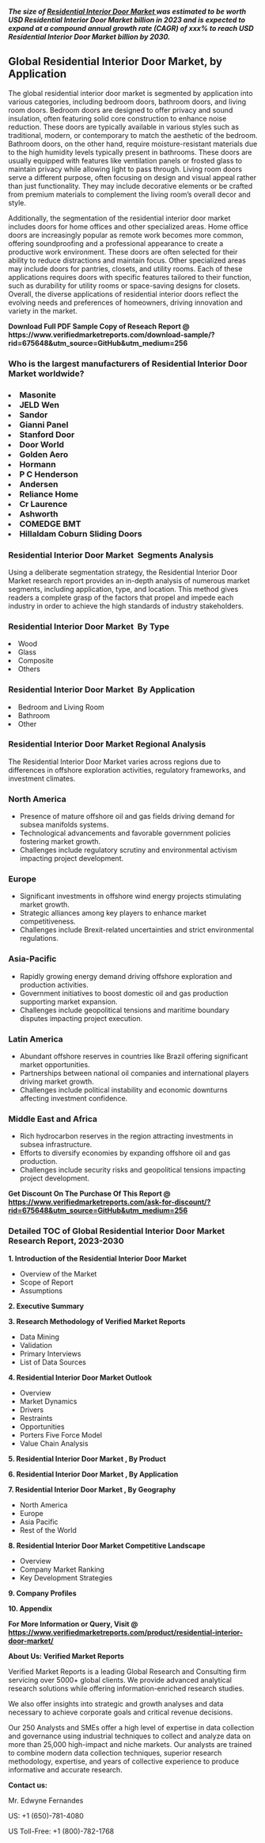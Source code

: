 <p><em><strong>The size of <a href="https://www.verifiedmarketreports.com/download-sample/?rid=675648&utm_source=GitHub&utm_medium=256" target="_blank">Residential Interior Door Market </a> was estimated to be worth USD Residential Interior Door Market billion in 2023 and is expected to expand at a compound annual growth rate (CAGR) of xxx% to reach USD Residential Interior Door Market billion by 2030.</strong></em><br /><h2>Global Residential Interior Door Market, by Application</h2><p>The global residential interior door market is segmented by application into various categories, including bedroom doors, bathroom doors, and living room doors. Bedroom doors are designed to offer privacy and sound insulation, often featuring solid core construction to enhance noise reduction. These doors are typically available in various styles such as traditional, modern, or contemporary to match the aesthetic of the bedroom. Bathroom doors, on the other hand, require moisture-resistant materials due to the high humidity levels typically present in bathrooms. These doors are usually equipped with features like ventilation panels or frosted glass to maintain privacy while allowing light to pass through. Living room doors serve a different purpose, often focusing on design and visual appeal rather than just functionality. They may include decorative elements or be crafted from premium materials to complement the living room’s overall decor and style.</p><p>Additionally, the segmentation of the residential interior door market includes doors for home offices and other specialized areas. Home office doors are increasingly popular as remote work becomes more common, offering soundproofing and a professional appearance to create a productive work environment. These doors are often selected for their ability to reduce distractions and maintain focus. Other specialized areas may include doors for pantries, closets, and utility rooms. Each of these applications requires doors with specific features tailored to their function, such as durability for utility rooms or space-saving designs for closets. Overall, the diverse applications of residential interior doors reflect the evolving needs and preferences of homeowners, driving innovation and variety in the market.</p></p><p id="" class=""><strong>Download Full PDF Sample Copy of Reseach Report @ <a target="">https://www.verifiedmarketreports.com/download-sample/?rid=675648&utm_source=GitHub&utm_medium=256</a></strong></p><h3 id="" class="">Who is the largest manufacturers of&nbsp;Residential Interior Door Market worldwide?</h3><h3 class=""></Li><Li> Masonite</Li><Li> JELD Wen</Li><Li> Sandor</Li><Li> Gianni Panel</Li><Li> Stanford Door</Li><Li> Door World</Li><Li> Golden Aero</Li><Li> Hormann</Li><Li> P C Henderson</Li><Li> Andersen</Li><Li> Reliance Home</Li><Li> Cr Laurence</Li><Li> Ashworth</Li><Li> COMEDGE BMT</Li><Li> Hillaldam Coburn Sliding Doors</h3><h3 id="" class="">Residential Interior Door Market &nbsp;Segments Analysis</h3><p id="" class="">Using a deliberate segmentation strategy, the Residential Interior Door Market research report provides an in-depth analysis of numerous market segments, including application, type, and location. This method gives readers a complete grasp of the factors that propel and impede each industry in order to achieve the high standards of industry stakeholders.</p><h3 id="" class="">Residential Interior Door Market &nbsp;By Type</h3><p></Li><Li> Wood</Li><Li> Glass</Li><Li> Composite</Li><Li> Others</p><h3 id="" class="">Residential Interior Door Market &nbsp;By Application</h3><p class=""></Li><Li> Bedroom and Living Room</Li><Li> Bathroom</Li><Li> Other</p><h3 id="" class="">Residential Interior Door Market Regional Analysis</h3><p id="" class="">The Residential Interior Door Market varies across regions due to differences in offshore exploration activities, regulatory frameworks, and investment climates.</p><h3 id="" class="">North America</h3><ul><li>Presence of mature offshore oil and gas fields driving demand for subsea manifolds systems.</li><li>Technological advancements and favorable government policies fostering market growth.</li><li>Challenges include regulatory scrutiny and environmental activism impacting project development.</li></ul><h3 id="" class="">Europe</h3><ul><li>Significant investments in offshore wind energy projects stimulating market growth.</li><li>Strategic alliances among key players to enhance market competitiveness.</li><li>Challenges include Brexit-related uncertainties and strict environmental regulations.</li></ul><h3 id="" class="">Asia-Pacific</h3><ul><li>Rapidly growing energy demand driving offshore exploration and production activities.</li><li>Government initiatives to boost domestic oil and gas production supporting market expansion.</li><li>Challenges include geopolitical tensions and maritime boundary disputes impacting project execution.</li></ul><h3 id="" class="">Latin America</h3><ul><li>Abundant offshore reserves in countries like Brazil offering significant market opportunities.</li><li>Partnerships between national oil companies and international players driving market growth.</li><li>Challenges include political instability and economic downturns affecting investment confidence.</li></ul><h3 id="" class="">Middle East and Africa</h3><ul><li>Rich hydrocarbon reserves in the region attracting investments in subsea infrastructure.</li><li>Efforts to diversify economies by expanding offshore oil and gas production.</li><li>Challenges include security risks and geopolitical tensions impacting project development.</li></ul><p id="" class=""><strong>Get Discount On The Purchase Of This Report @ <a href="https://www.verifiedmarketreports.com/ask-for-discount/?rid=675648&utm_source=GitHub&utm_medium=256" target="_blank">https://www.verifiedmarketreports.com/ask-for-discount/?rid=675648&utm_source=GitHub&utm_medium=256</a></strong></p><h3 id="" class="">Detailed TOC of Global Residential Interior Door Market Research Report, 2023-2030</h3><p id="" class=""><strong>1. Introduction of the Residential Interior Door Market </strong></p><ul><li>Overview of the Market</li><li>Scope of Report</li><li>Assumptions</li></ul><p id="" class=""><strong>2. Executive Summary</strong></p><p id="" class=""><strong>3. Research Methodology of Verified Market Reports</strong></p><ul><li>Data Mining</li><li>Validation</li><li>Primary Interviews</li><li>List of Data Sources</li></ul><p id="" class=""><strong>4. Residential Interior Door Market Outlook</strong></p><ul><li>Overview</li><li>Market Dynamics</li><li>Drivers</li><li>Restraints</li><li>Opportunities</li><li>Porters Five Force Model</li><li>Value Chain Analysis</li></ul><p id="" class=""><strong>5. Residential Interior Door Market , By Product</strong></p><p id="" class=""><strong>6. Residential Interior Door Market , By Application</strong></p><p id="" class=""><strong>7. Residential Interior Door Market , By Geography</strong></p><ul><li>North America</li><li>Europe</li><li>Asia Pacific</li><li>Rest of the World</li></ul><p id="" class=""><strong>8. Residential Interior Door Market Competitive Landscape</strong></p><ul><li>Overview</li><li>Company Market Ranking</li><li>Key Development Strategies</li></ul><p id="" class=""><strong>9. Company Profiles</strong></p><p id="" class=""><strong>10. Appendix</strong></p><p id="" class=""><strong>For More Information or Query, Visit @ <a href="https://www.verifiedmarketreports.com/product/residential-interior-door-market/" target="_blank">https://www.verifiedmarketreports.com/product/residential-interior-door-market/</a></strong></p><p id="" class=""><strong>About Us: Verified Market Reports</strong></p><p id="" class="">Verified Market Reports is a leading Global Research and Consulting firm servicing over 5000+ global clients. We provide advanced analytical research solutions while offering information-enriched research studies.</p><p id="" class="">We also offer insights into strategic and growth analyses and data necessary to achieve corporate goals and critical revenue decisions.</p><p id="" class="">Our 250 Analysts and SMEs offer a high level of expertise in data collection and governance using industrial techniques to collect and analyze data on more than 25,000 high-impact and niche markets. Our analysts are trained to combine modern data collection techniques, superior research methodology, expertise, and years of collective experience to produce informative and accurate research.</p><p id="" class=""><strong>Contact us:</strong></p><p id="" class="">Mr. Edwyne Fernandes</p><p id="" class="">US: +1 (650)-781-4080</p><p id="" class="">US Toll-Free: +1 (800)-782-1768</p>
